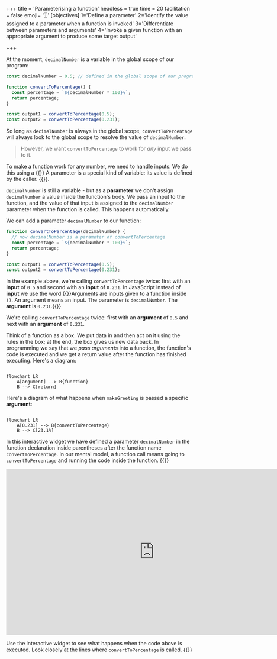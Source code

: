 +++
title = 'Parameterising a function'
headless = true
time = 20
facilitation = false
emoji= '🗄️'
[objectives]
    1='Define a parameter'
    2='Identify the value assigned to a parameter when a function is invoked'
    3='Differentiate between parameters and arguments'
    4='Invoke a given function with an appropriate argument to produce some target output'

+++

At the moment, `decimalNumber` is a variable in the global scope of our program:

```js
const decimalNumber = 0.5; // defined in the global scope of our program

function convertToPercentage() {
  const percentage = `${decimalNumber * 100}%`;
  return percentage;
}

const output1 = convertToPercentage(0.5);
const output2 = convertToPercentage(0.231);
```

So long as `decimalNumber` is always in the global scope, `convertToPercentage` will always look to the global scope to resolve the value of `decimalNumber`.

> However, we want `convertToPercentage` to work for _any_ input we pass to it.

To make a function work for any number, we need to handle inputs. We do this using a {{<tooltip title="parameter">}} A parameter is a special kind of variable: its value is defined by the caller.
{{</tooltip>}}.

`decimalNumber` is still a variable - but as a **parameter** we don't assign `decimalNumber` a value inside the function's body. We pass an input to the function, and the value of that input is assigned to the `decimalNumber` parameter when the function is called. This happens automatically.

We can add a parameter `decimalNumber` to our function:

```js {linenos=table,hl_lines=["1"] ,linenostart=1}
function convertToPercentage(decimalNumber) {
  // now decimalNumber is a parameter of convertToPercentage
  const percentage = `${decimalNumber * 100}%`;
  return percentage;
}

const output1 = convertToPercentage(0.5);
const output2 = convertToPercentage(0.231);
```

In the example above, we're calling `convertToPercentage` twice: first with an **input** of `0.5` and second with an **input** of `0.231`.
In JavaScript instead of **input** we use the word {{<tooltip title="argument">}}Arguments are inputs given to a function inside `()`. An argument means an input. The parameter is `decimalNumber`. The **argument** is `0.231`.{{</tooltip>}}

We're calling `convertToPercentage` twice: first with an **argument** of `0.5` and next with an **argument** of `0.231`.

Think of a function as a box. We put data in and then act on it using the rules in the box; at the end, the box gives us new data back. In programming we say that we _pass arguments_ into a function, the function's code is executed and we get a return value after the function has finished executing. Here's a diagram:

```mermaid

flowchart LR
    A[argument] --> B{function}
    B --> C[return]
```

Here's a diagram of what happens when `makeGreeting` is passed a specific **argument**:

```mermaid

flowchart LR
    A[0.231] --> B{convertToPercentage}
    B --> C[23.1%]
```

In this interactive widget we have defined a parameter `decimalNumber` in the function declaration inside parentheses after the function name `convertToPercentage`. In our mental model, a function call means going to `convertToPercentage` and running the code inside the function.
{{<note type="activity" title="exercise">}}

<iframe title="interactive widget" width="800" height="450" frameborder="0" src="https://pythontutor.com/iframe-embed.html#code=function%20convertToPercentage%28decimalNumber%29%20%7B%0A%20%20const%20percentage%20%3D%20%60%24%7BdecimalNumber%20*%20100%7D%25%60%3B%0A%20%20return%20percentage%3B%0A%7D%0A%0Aconst%20output1%20%3D%20convertToPercentage%280.5%29%3B%0Aconst%20output2%20%3D%20convertToPercentage%280.23%29%3B&codeDivHeight=400&codeDivWidth=350&cumulative=false&curInstr=0&heapPrimitives=nevernest&origin=opt-frontend.js&py=js&rawInputLstJSON=%5B%5D&textReferences=false"> </iframe>

Use the interactive widget to see what happens when the code above is executed. Look closely at the lines where `convertToPercentage` is called.
{{</note>}}

